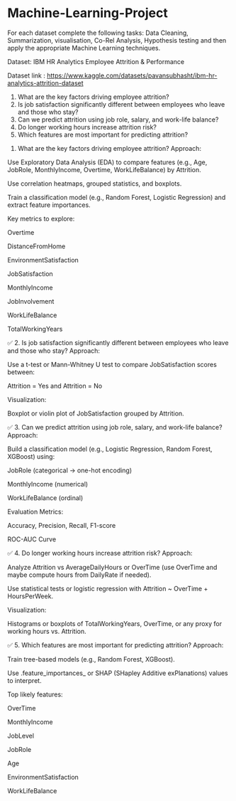 # Machine-Learning-Project
For each dataset complete the following tasks: Data Cleaning, Summarization, visualisation, Co-Rel Analysis, Hypothesis testing and then apply the appropriate Machine Learning techniques.

Dataset: IBM HR Analytics Employee Attrition & Performance 

Dataset link : https://www.kaggle.com/datasets/pavansubhasht/ibm-hr-analytics-attrition-dataset

1) What are the key factors driving employee attrition?
2) Is job satisfaction significantly different between employees who leave and those who stay?
3) Can we predict attrition using job role, salary, and work-life balance?
4) Do longer working hours increase attrition risk?
5) Which features are most important for predicting attrition?

1. What are the key factors driving employee attrition?
Approach:

Use Exploratory Data Analysis (EDA) to compare features (e.g., Age, JobRole, MonthlyIncome, Overtime, WorkLifeBalance) by Attrition.

Use correlation heatmaps, grouped statistics, and boxplots.

Train a classification model (e.g., Random Forest, Logistic Regression) and extract feature importances.

Key metrics to explore:

Overtime

DistanceFromHome

EnvironmentSatisfaction

JobSatisfaction

MonthlyIncome

JobInvolvement

WorkLifeBalance

TotalWorkingYears

✅ 2. Is job satisfaction significantly different between employees who leave and those who stay?
Approach:

Use a t-test or Mann-Whitney U test to compare JobSatisfaction scores between:

Attrition = Yes and Attrition = No

Visualization:

Boxplot or violin plot of JobSatisfaction grouped by Attrition.

✅ 3. Can we predict attrition using job role, salary, and work-life balance?
Approach:

Build a classification model (e.g., Logistic Regression, Random Forest, XGBoost) using:

JobRole (categorical → one-hot encoding)

MonthlyIncome (numerical)

WorkLifeBalance (ordinal)

Evaluation Metrics:

Accuracy, Precision, Recall, F1-score

ROC-AUC Curve

✅ 4. Do longer working hours increase attrition risk?
Approach:

Analyze Attrition vs AverageDailyHours or OverTime (use OverTime and maybe compute hours from DailyRate if needed).

Use statistical tests or logistic regression with Attrition ~ OverTime + HoursPerWeek.

Visualization:

Histograms or boxplots of TotalWorkingYears, OverTime, or any proxy for working hours vs. Attrition.

✅ 5. Which features are most important for predicting attrition?
Approach:

Train tree-based models (e.g., Random Forest, XGBoost).

Use .feature_importances_ or SHAP (SHapley Additive exPlanations) values to interpret.

Top likely features:

OverTime

MonthlyIncome

JobLevel

JobRole

Age

EnvironmentSatisfaction

WorkLifeBalance
